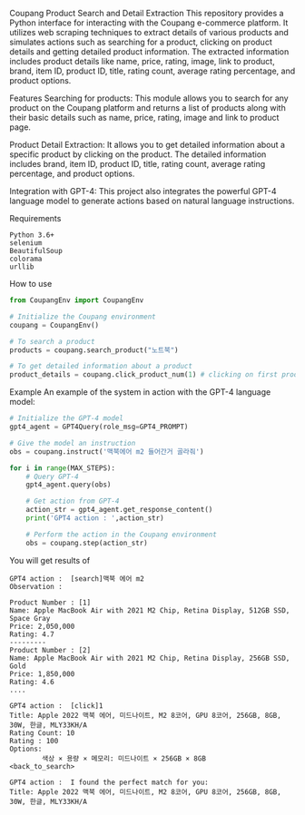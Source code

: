 Coupang Product Search and Detail Extraction
This repository provides a Python interface for interacting with the Coupang e-commerce platform. It utilizes web scraping techniques to extract details of various products and simulates actions such as searching for a product, clicking on product details and getting detailed product information. The extracted information includes product details like name, price, rating, image, link to product, brand, item ID, product ID, title, rating count, average rating percentage, and product options.

Features
Searching for products: This module allows you to search for any product on the Coupang platform and returns a list of products along with their basic details such as name, price, rating, image and link to product page.

Product Detail Extraction: It allows you to get detailed information about a specific product by clicking on the product. The detailed information includes brand, item ID, product ID, title, rating count, average rating percentage, and product options.

Integration with GPT-4: This project also integrates the powerful GPT-4 language model to generate actions based on natural language instructions.

Requirements
```
Python 3.6+
selenium
BeautifulSoup
colorama
urllib
```

How to use
```python
from CoupangEnv import CoupangEnv

# Initialize the Coupang environment
coupang = CoupangEnv()

# To search a product
products = coupang.search_product("노트북")

# To get detailed information about a product
product_details = coupang.click_product_num(1) # clicking on first product
```

Example
An example of the system in action with the GPT-4 language model:

```python
# Initialize the GPT-4 model
gpt4_agent = GPT4Query(role_msg=GPT4_PROMPT)

# Give the model an instruction
obs = coupang.instruct('맥북에어 m2 들어간거 골라줘')

for i in range(MAX_STEPS):
    # Query GPT-4
    gpt4_agent.query(obs)

    # Get action from GPT-4
    action_str = gpt4_agent.get_response_content()
    print('GPT4 action : ',action_str)

    # Perform the action in the Coupang environment
    obs = coupang.step(action_str)
```

You will get results of 

```plaintext
GPT4 action :  [search]맥북 에어 m2
Observation : 

Product Number : [1]
Name: Apple MacBook Air with 2021 M2 Chip, Retina Display, 512GB SSD, Space Gray
Price: 2,050,000
Rating: 4.7
---------
Product Number : [2]
Name: Apple MacBook Air with 2021 M2 Chip, Retina Display, 256GB SSD, Gold
Price: 1,850,000
Rating: 4.6
....

GPT4 action :  [click]1
Title: Apple 2022 맥북 에어, 미드나이트, M2 8코어, GPU 8코어, 256GB, 8GB, 30W, 한글, MLY33KH/A
Rating Count: 10
Rating : 100
Options: 
        색상 × 용량 × 메모리: 미드나이트 × 256GB × 8GB
<back_to_search>

GPT4 action :  I found the perfect match for you:
Title: Apple 2022 맥북 에어, 미드나이트, M2 8코어, GPU 8코어, 256GB, 8GB, 30W, 한글, MLY33KH/A
```